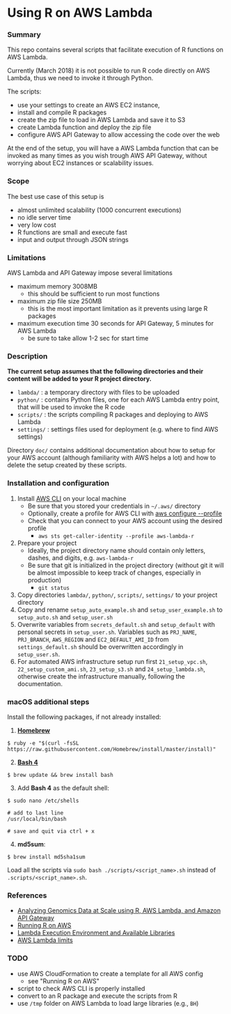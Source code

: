 # Using R on AWS Lambda


### Summary

This repo contains several scripts that facilitate execution of R functions on 
AWS Lambda.

Currently (March 2018) it is not possible to run R code directly on AWS Lambda,
thus we need to invoke it through Python.

The scripts:

- use your settings to create an AWS EC2 instance, 
- install and compile R packages
- create the zip file to load in AWS Lambda and save it to S3
- create Lambda function and deploy the zip file
- configure AWS API Gateway to allow accessing the code over the web

At the end of the setup, you will have a AWS Lambda function that can be invoked
as many times as you wish trough AWS API Gateway, without worrying about EC2 instances or scalability issues.


### Scope

The best use case of this setup is 

- almost unlimited scalability (1000 concurrent executions)
- no idle server time 
- very low cost
- R functions are small and execute fast
- input and output through JSON strings


### Limitations

AWS Lambda and API Gateway impose several limitations

- maximum memory 3008MB 
    + this should be sufficient to run most functions
- maximum zip file size 250MB 
    + this is the most important limitation as it prevents using large R packages
- maximum execution time 30 seconds for API Gateway, 5 minutes for AWS Lambda
    + be sure to take allow 1-2 sec for start time


### Description

**The current setup assumes that the following directories and their content
will be added to your R project directory.**

- `lambda/` : a temporary directory with files to be uploaded
- `python/` : contains Python files, one for each AWS Lambda entry point, 
that will be used to invoke the R code
- `scripts/` : the scripts compiling R packages and deploying to AWS Lambda
- `settings/` : settings files used for deployment (e.g. where to find AWS settings)

Directory `doc/` contains additional documentation about how to setup for your 
AWS account (although familiarity with AWS helps a lot) and how to delete the 
setup created by these scripts.


### Installation and configuration

1. Install [AWS CLI](https://aws.amazon.com/cli/) on your local machine
    + Be sure that you stored your credentials in `~/.aws/` directory
    + Optionally, create a profile for AWS CLI with [aws configure --profile](https://docs.aws.amazon.com/cli/latest/userguide/cli-chap-getting-started.html)
    + Check that you can connect to your AWS account using the desired profile
        + `aws sts get-caller-identity --profile aws-lambda-r`
2. Prepare your project
    + Ideally, the project directory name should contain only letters, dashes, and digits, e.g. `aws-lambda-r`
    + Be sure that git is initialized in the project directory (without git it 
    will be almost impossible to keep track of changes, especially in production)
        + `git status`
3. Copy directories `lambda/`, `python/`, `scripts/`, `settings/` to your project directory
4. Copy and rename `setup_auto_example.sh` and `setup_user_example.sh` to 
`setup_auto.sh` and `setup_user.sh` 
5. Overwrite variables from `secrets_default.sh` and `setup_default` with 
personal secrets in `setup_user.sh`. Variables such as `PRJ_NAME`, `PRJ_BRANCH`, 
`AWS_REGION` and `EC2_DEFAULT_AMI_ID` from `settings_default.sh` 
should be overwritten accordingly in `setup_user.sh`.
6. For automated AWS infrastructure setup run first `21_setup_vpc.sh`, 
`22_setup_custom_ami.sh`, `23_setup_s3.sh` and `24_setup_lambda.sh`, 
otherwise create the infrastructure manually, following the documentation.


###  macOS additional steps

Install the following packages, if not already installed:

1. [**Homebrew**](https://brew.sh)

`$ ruby -e "$(curl -fsSL https://raw.githubusercontent.com/Homebrew/install/master/install)"`

2. [**Bash 4**](http://tldp.org/LDP/abs/html/bashver4.html)

`$ brew update && brew install bash`

3. Add **Bash 4** as the default shell:

```
$ sudo nano /etc/shells

# add to last line
/usr/local/bin/bash

# save and quit via ctrl + x
```

4. **md5sum**:

`$ brew install md5sha1sum`

Load all the scripts via `sudo bash ./scripts/<script_name>.sh` instead of 
`.scripts/<script_name>.sh`.


### References

- [Analyzing Genomics Data at Scale using R, AWS Lambda, and Amazon API Gateway](https://aws.amazon.com/blogs/compute/analyzing-genomics-data-at-scale-using-r-aws-lambda-and-amazon-api-gateway/)
- [Running R on AWS](https://aws.amazon.com/blogs/big-data/running-r-on-aws/)
- [Lambda Execution Environment and Available Libraries](https://docs.aws.amazon.com/lambda/latest/dg/current-supported-versions.html)
- [AWS Lambda limits](https://docs.aws.amazon.com/lambda/latest/dg/limits.html)


### TODO

- use AWS Cloud​Formation to create a template for all AWS config
    + see "Running R on AWS"
- script to check AWS CLI is properly installed
- convert to an R package and execute the scripts from R
- use `/tmp` folder on AWS Lambda to load large libraries (e.g., `BH`)
